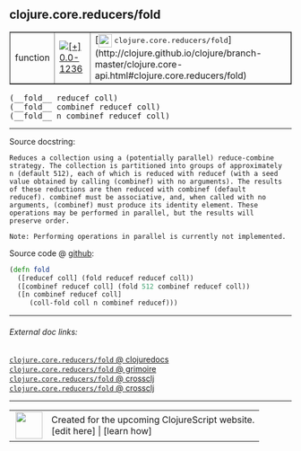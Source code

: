 ## clojure.core.reducers/fold



 <table border="1">
<tr>
<td>function</td>
<td><a href="https://github.com/cljsinfo/cljs-api-docs/tree/0.0-1236"><img valign="middle" alt="[+] 0.0-1236" title="Added in 0.0-1236" src="https://img.shields.io/badge/+-0.0--1236-lightgrey.svg"></a> </td>
<td>
[<img height="24px" valign="middle" src="http://i.imgur.com/1GjPKvB.png"> <samp>clojure.core.reducers/fold</samp>](http://clojure.github.io/clojure/branch-master/clojure.core-api.html#clojure.core.reducers/fold)
</td>
</tr>
</table>


 <samp>
(__fold__ reducef coll)<br>
</samp>
 <samp>
(__fold__ combinef reducef coll)<br>
</samp>
 <samp>
(__fold__ n combinef reducef coll)<br>
</samp>

---





Source docstring:

```
Reduces a collection using a (potentially parallel) reduce-combine
strategy. The collection is partitioned into groups of approximately
n (default 512), each of which is reduced with reducef (with a seed
value obtained by calling (combinef) with no arguments). The results
of these reductions are then reduced with combinef (default
reducef). combinef must be associative, and, when called with no
arguments, (combinef) must produce its identity element. These
operations may be performed in parallel, but the results will
preserve order.

Note: Performing operations in parallel is currently not implemented.
```


Source code @ [github](https://github.com/clojure/clojurescript/blob/r2725/src/cljs/clojure/core/reducers.cljs#L49-L64):

```clj
(defn fold
  ([reducef coll] (fold reducef reducef coll))
  ([combinef reducef coll] (fold 512 combinef reducef coll))
  ([n combinef reducef coll]
     (coll-fold coll n combinef reducef)))
```

<!--
Repo - tag - source tree - lines:

 <pre>
clojurescript @ r2725
└── src
    └── cljs
        └── clojure
            └── core
                └── <ins>[reducers.cljs:49-64](https://github.com/clojure/clojurescript/blob/r2725/src/cljs/clojure/core/reducers.cljs#L49-L64)</ins>
</pre>

-->

---



###### External doc links:

[`clojure.core.reducers/fold` @ clojuredocs](http://clojuredocs.org/clojure.core.reducers/fold)<br>
[`clojure.core.reducers/fold` @ grimoire](http://conj.io/store/v1/org.clojure/clojure/1.7.0-beta3/clj/clojure.core.reducers/fold/)<br>
[`clojure.core.reducers/fold` @ crossclj](http://crossclj.info/fun/clojure.core.reducers/fold.html)<br>
[`clojure.core.reducers/fold` @ crossclj](http://crossclj.info/fun/clojure.core.reducers.cljs/fold.html)<br>

---

 <table>
<tr><td>
<img valign="middle" align="right" width="48px" src="http://i.imgur.com/Hi20huC.png">
</td><td>
Created for the upcoming ClojureScript website.<br>
[edit here] | [learn how]
</td></tr></table>

[edit here]:https://github.com/cljsinfo/cljs-api-docs/blob/master/cljsdoc/clojure.core.reducers_fold.cljsdoc
[learn how]:https://github.com/cljsinfo/cljs-api-docs/wiki/cljsdoc-files

<!--

This information was too distracting to show to readers, but I'll leave it
commented here since it is helpful to:

- pretty-print the data used to generate this document
- and show how to retrieve that data



The API data for this symbol:

```clj
{:ns "clojure.core.reducers",
 :name "fold",
 :signature ["[reducef coll]"
             "[combinef reducef coll]"
             "[n combinef reducef coll]"],
 :history [["+" "0.0-1236"]],
 :type "function",
 :full-name-encode "clojure.core.reducers_fold",
 :source {:code "(defn fold\n  ([reducef coll] (fold reducef reducef coll))\n  ([combinef reducef coll] (fold 512 combinef reducef coll))\n  ([n combinef reducef coll]\n     (coll-fold coll n combinef reducef)))",
          :title "Source code",
          :repo "clojurescript",
          :tag "r2725",
          :filename "src/cljs/clojure/core/reducers.cljs",
          :lines [49 64]},
 :full-name "clojure.core.reducers/fold",
 :clj-symbol "clojure.core.reducers/fold",
 :docstring "Reduces a collection using a (potentially parallel) reduce-combine\nstrategy. The collection is partitioned into groups of approximately\nn (default 512), each of which is reduced with reducef (with a seed\nvalue obtained by calling (combinef) with no arguments). The results\nof these reductions are then reduced with combinef (default\nreducef). combinef must be associative, and, when called with no\narguments, (combinef) must produce its identity element. These\noperations may be performed in parallel, but the results will\npreserve order.\n\nNote: Performing operations in parallel is currently not implemented."}

```

Retrieve the API data for this symbol:

```clj
;; from Clojure REPL
(require '[clojure.edn :as edn])
(-> (slurp "https://raw.githubusercontent.com/cljsinfo/cljs-api-docs/catalog/cljs-api.edn")
    (edn/read-string)
    (get-in [:symbols "clojure.core.reducers/fold"]))
```

-->
